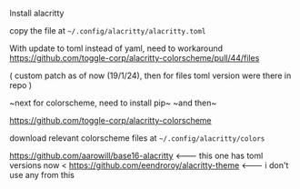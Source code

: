 Install alacritty

copy the file at `~/.config/alacritty/alacritty.toml`

With update to toml instead of yaml,  need to workaround
https://github.com/toggle-corp/alacritty-colorscheme/pull/44/files

( custom patch as of now (19/1/24), then for files toml version were there in
repo )

~next for colorscheme, need to install pip~
~and then~

https://github.com/toggle-corp/alacritty-colorscheme




download relevant colorscheme files at
`~/.config/alacritty/colors`

https://github.com/aarowill/base16-alacritty <--- this one has toml versions now <
https://github.com/eendroroy/alacritty-theme  <--- i don't use any from this

